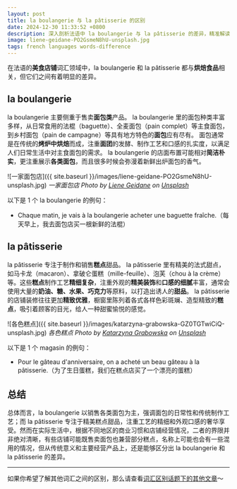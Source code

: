 ```yaml
---
layout: post
title: la boulangerie 与 la pâtisserie 的区别
date: 2024-12-30 11:33:52 +0800
description: 深入剖析法语中 la boulangerie 与 la pâtisserie 的差异，精准解读二者在美食店铺内涵方面呈现的不同，助力法语学习者清晰辨别并准确运用相关词汇，提升语言表达的精准度与丰富性。
image: liene-geidane-PO2GsmeN8hU-unsplash.jpg
tags: french languages words-difference
---
```


在法语的**美食店铺**词汇领域中，la boulangerie 和 la pâtisserie 都与**烘焙食品**相关，但它们之间有着明显的差异。

## la boulangerie

la boulangerie 主要侧重于售卖**面包类**产品。
la boulangerie 里的面包种类丰富多样，从日常食用的法棍（baguette）、全麦面包（pain complet）等主食面包，到乡村面包（pain de campagne）等具有地方特色的**面包**应有尽有。
面包通常是在传统的**烤炉中烘焙**而成，注重**面团**的发酵、制作工艺和口感的扎实度，以满足人们日常生活中对主食面包的需求。
la boulangerie 的店面布置可能相对**简洁朴实**，更注重展示**各类面包**，而且很多时候会弥漫着新鲜出炉面包的香气。

![一家面包店]({{ site.baseurl }}/images/liene-geidane-PO2GsmeN8hU-unsplash.jpg)
*一家面包店 Photo by <a href="https://unsplash.com/@lienegeidane?utm_content=creditCopyText&utm_medium=referral&utm_source=unsplash">Liene Geidane</a> on <a href="https://unsplash.com/photos/brown-bread-lot-PO2GsmeN8hU?utm_content=creditCopyText&utm_medium=referral&utm_source=unsplash">Unsplash</a>*

以下是 1 个 la boulangerie 的例句：
- Chaque matin, je vais à la boulangerie acheter une baguette fraîche.（每天早上，我去面包店买一根新鲜的法棍）

## la pâtisserie

la pâtisserie 专注于制作和销售**糕点**甜品。
la pâtisserie 里有精美的法式甜点，如马卡龙（macaron）、拿破仑蛋糕（mille-feuille）、泡芙（chou à la crème）等。这些**糕点**制作工艺**精细复杂**，注重外观的**精美装饰**和**口感的细腻**丰富，通常会使用大量的**奶油、糖、水果、巧克力**等原料，以打造出诱人的**甜品**。
la pâtisserie 的店铺装修往往更加**精致优雅**，橱窗里陈列着各式各样色彩斑斓、造型精致的**糕点**，吸引着顾客的目光，给人一种甜蜜愉悦的感觉。

![各色糕点]({{ site.baseurl }}/images/katarzyna-grabowska-GZ0TGTwiCiQ-unsplash.jpg)
*各色糕点 Photo by <a href="https://unsplash.com/@kalljet?utm_content=creditCopyText&utm_medium=referral&utm_source=unsplash">Katarzyna Grabowska</a> on <a href="https://unsplash.com/photos/mini-torcik-pastry-GZ0TGTwiCiQ?utm_content=creditCopyText&utm_medium=referral&utm_source=unsplash">Unsplash</a>*

以下是 1 个 magasin 的例句：
- Pour le gâteau d'anniversaire, on a acheté un beau gâteau à la pâtisserie.（为了生日蛋糕，我们在糕点店买了一个漂亮的蛋糕）

## 总结

总体而言，la boulangerie 以销售各类面包为主，强调面包的日常性和传统制作工艺；而 la pâtisserie 专注于精美糕点甜品，注重工艺的精细和外观口感的奢华享受。然而在实际生活中，根据不同地区的商业习惯和店铺经营情况，二者的界限并非绝对清晰，有些店铺可能既售卖面包也兼营部分糕点，名称上可能也会有一些混用的情况，但从传统意义和主要经营产品上，还是能够区分出 la boulangerie 和 la pâtisserie 的差异。

---

如果你希望了解其他词汇之间的区别，那么请查看<a href="/tag/words-difference?utm_source=blog&utm_medium=post&utm_campaign=read_more">词汇区别话题下的其他文章</a>～
